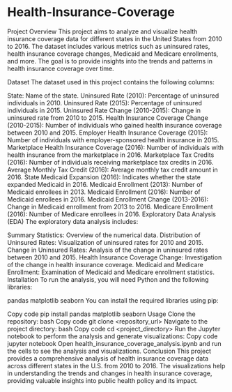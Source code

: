 # Health-Insurance-Coverage
Project Overview
This project aims to analyze and visualize health insurance coverage data for different states in the United States from 2010 to 2016. The dataset includes various metrics such as uninsured rates, health insurance coverage changes, Medicaid and Medicare enrollments, and more. The goal is to provide insights into the trends and patterns in health insurance coverage over time.

Dataset
The dataset used in this project contains the following columns:

State: Name of the state.
Uninsured Rate (2010): Percentage of uninsured individuals in 2010.
Uninsured Rate (2015): Percentage of uninsured individuals in 2015.
Uninsured Rate Change (2010-2015): Change in uninsured rate from 2010 to 2015.
Health Insurance Coverage Change (2010-2015): Number of individuals who gained health insurance coverage between 2010 and 2015.
Employer Health Insurance Coverage (2015): Number of individuals with employer-sponsored health insurance in 2015.
Marketplace Health Insurance Coverage (2016): Number of individuals with health insurance from the marketplace in 2016.
Marketplace Tax Credits (2016): Number of individuals receiving marketplace tax credits in 2016.
Average Monthly Tax Credit (2016): Average monthly tax credit amount in 2016.
State Medicaid Expansion (2016): Indicates whether the state expanded Medicaid in 2016.
Medicaid Enrollment (2013): Number of Medicaid enrollees in 2013.
Medicaid Enrollment (2016): Number of Medicaid enrollees in 2016.
Medicaid Enrollment Change (2013-2016): Change in Medicaid enrollment from 2013 to 2016.
Medicare Enrollment (2016): Number of Medicare enrollees in 2016.
Exploratory Data Analysis (EDA)
The exploratory data analysis includes:

Summary Statistics: Overview of the numerical data.
Distribution of Uninsured Rates: Visualization of uninsured rates for 2010 and 2015.
Change in Uninsured Rates: Analysis of the change in uninsured rates between 2010 and 2015.
Health Insurance Coverage Change: Investigation of the change in health insurance coverage.
Medicaid and Medicare Enrollment: Examination of Medicaid and Medicare enrollment statistics.
Installation
To run the analysis, you will need Python and the following libraries:

pandas
matplotlib
seaborn
You can install the required libraries using pip:

Copy code
pip install pandas matplotlib seaborn
Usage
Clone the repository:
bash
Copy code
git clone <repository_url>
Navigate to the project directory:
bash
Copy code
cd <project_directory>
Run the Jupyter notebook to perform the analysis and generate visualizations:
Copy code
jupyter notebook
Open health_insurance_coverage_analysis.ipynb and run the cells to see the analysis and visualizations.
Conclusion
This project provides a comprehensive analysis of health insurance coverage data across different states in the U.S. from 2010 to 2016. The visualizations help in understanding the trends and changes in health insurance coverage, providing valuable insights into public health policy and its impact.

